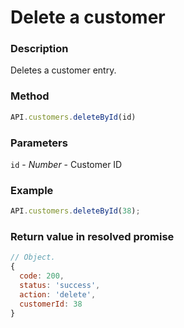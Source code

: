 # Delete a customer

### Description

Deletes a customer entry.

### Method

```js
API.customers.deleteById(id)
```

### Parameters
`id` - *Number* - Customer ID

### Example

```js
API.customers.deleteById(38);
```

### Return value in resolved promise

```js
// Object.
{
  code: 200,
  status: 'success',
  action: 'delete',
  customerId: 38
}
```
